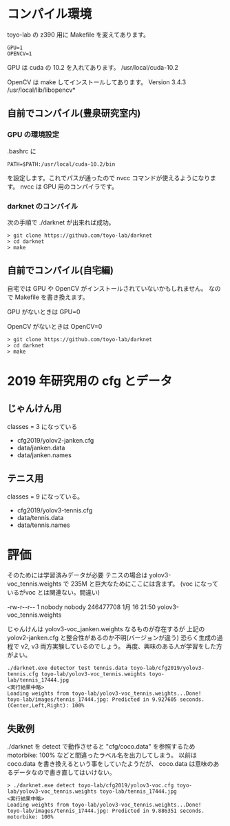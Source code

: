 # コンパイル環境
toyo-lab の z390 用に Makefile を変えてあります。

    GPU=1
    OPENCV=1

GPU は cuda の 10.2 を入れてあります。
    /usr/local/cuda-10.2

OpenCV は make してインストールしてあります。
Version 3.4.3
    /usr/local/lib/libopencv*

## 自前でコンパイル(豊泉研究室内)
### GPU の環境設定
.bashrc に 
```
PATH=$PATH:/usr/local/cuda-10.2/bin
```
を設定します。これでパスが通ったので nvcc コマンドが使えるようになります。
nvcc は GPU 用のコンパイラです。
### darknet のコンパイル
次の手順で ./darknet が出来れば成功。
```
> git clone https://github.com/toyo-lab/darknet
> cd darknet
> make 
```

## 自前でコンパイル(自宅編)
自宅では GPU や OpenCV がインストールされていないかもしれません。
なので Makefile を書き換えます。

GPU がないときは GPU=0

OpenCV がないときは OpenCV=0

```
> git clone https://github.com/toyo-lab/darknet
> cd darknet
> make 
```

# 2019 年研究用の cfg とデータ

## じゃんけん用
classes = 3 になっている
- cfg2019/yolov2-janken.cfg  
- data/janken.data
- data/janken.names

## テニス用
classes = 9 になっている。
- cfg2019/yolov3-tennis.cfg  
- data/tennis.data
- data/tennis.names

# 評価
そのためには学習済みデータが必要
テニスの場合は yolov3-voc_tennis.weights で 235M と巨大なためにここには含まず。
(voc になっているがvoc とは関連ない。間違い)

-rw-r--r-- 1 nobody nobody 246477708 1月  16 21:50 yolov3-voc_tennis.weights

じゃんけんは yolov3-voc_janken.weights なるものが存在するが
上記の yolov2-janken.cfg と整合性があるのか不明(バージョンが違う)
恐らく生成の過程で v2, v3 両方実験しているのでしょう。
再度、興味のある人が学習をした方がよい。

```
./darknet.exe detector test tennis.data toyo-lab/cfg2019/yolov3-tennis.cfg toyo-lab/yolov3-voc_tennis.weights toyo-lab/tennis_17444.jpg
<実行結果中略>
Loading weights from toyo-lab/yolov3-voc_tennis.weights...Done!
toyo-lab/images/tennis_17444.jpg: Predicted in 9.927605 seconds.
(Center,Left,Right): 100%
```

## 失敗例
./darknet を detect で動作させると "cfg/coco.data" を参照するため
motorbike: 100% などと間違ったラベル名を出力してしまう。
以前は coco.data を書き換えるという事をしていたようだが、
coco.data は意味のあるデータなので書き直してはいけない。

```
> ./darknet.exe detect toyo-lab/cfg2019/yolov3-voc.cfg toyo-lab/yolov3-voc_tennis.weights toyo-lab/tennis_17444.jpg 
<実行結果中略>
Loading weights from toyo-lab/yolov3-voc_tennis.weights...Done!
toyo-lab/images/tennis_17444.jpg: Predicted in 9.886351 seconds.
motorbike: 100%
```
